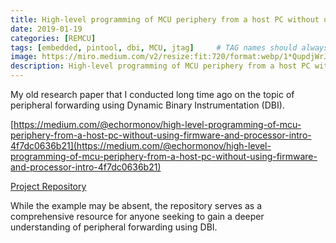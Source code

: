 ```yaml
---
title: High-level programming of MCU periphery from a host PC without using firmware and processor. Introduction and example.
date: 2019-01-19
categories: [REMCU]
tags: [embedded, pintool, dbi, MCU, jtag]     # TAG names should always be lowercase
image: https://miro.medium.com/v2/resize:fit:720/format:webp/1*QupdjWrJjUefdBUUuOSt0g.png
description: High-level programming of MCU periphery from a host PC without using firmware and processor. Introduction and example.
---
```


My old research paper that I conducted long time ago on the topic of peripheral forwarding using Dynamic Binary Instrumentation (DBI).

[https://medium.com/@echormonov/high-level-programming-of-mcu-periphery-from-a-host-pc-without-using-firmware-and-processor-intro-4f7dc0636b21](https://medium.com/@echormonov/high-level-programming-of-mcu-periphery-from-a-host-pc-without-using-firmware-and-processor-intro-4f7dc0636b21)

[Project Repository](https://github.com/zhengxiaoxuer/AddressIntercept)

While the example may be absent, the repository serves as a comprehensive resource for anyone seeking to gain a deeper understanding of peripheral forwarding using DBI.